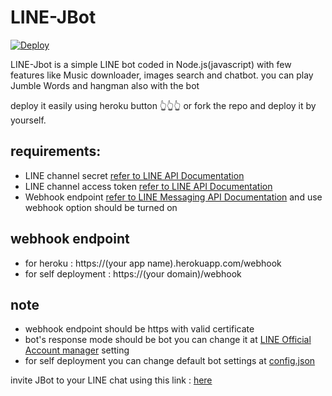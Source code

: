 # LINE-JBot
[![Deploy](https://www.herokucdn.com/deploy/button.svg)](https://dashboard.heroku.com/new?button-url=https%3A%2F%2Fgithub.com%2FJasson9%2FLINE-JBot&template=https%3A%2F%2Fgithub.com%2FJasson9%2FLINE-JBot)

LINE-Jbot is a simple LINE bot coded in Node.js(javascript) with few features like Music downloader, images search and chatbot.
you can play Jumble Words and hangman also with the bot

deploy it easily using heroku button 👆👆👆 or fork the repo and deploy it by yourself.

## requirements:
- LINE channel secret [refer to LINE API Documentation](https://developers.line.biz/en/glossary/#channel-secret)
- LINE channel access token [refer to LINE API Documentation](https://developers.line.biz/en/reference/messaging-api/#channel-access-token)
- Webhook endpoint [refer to LINE Messaging API Documentation](https://developers.line.biz/en/reference/messaging-api/#webhooks) and use webhook option should be turned on

## webhook endpoint 
* for heroku : https://(your app name).herokuapp.com/webhook
* for self deployment : https://(your domain)/webhook

## note  
- webhook endpoint should be https with valid certificate
- bot's response mode should be bot you can change it at [LINE Official Account manager](https://manager.line.biz/) setting
- for self deployment you can change default bot settings at [config.json](https://github.com/Jasson9/LINE-JBot/blob/main/config.json)

invite JBot to your LINE chat using this link : [here](https://line.me/R/ti/p/%40188fmzkm)
